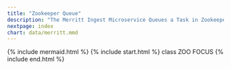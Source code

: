 ```yaml
---
title: "Zookeeper Queue"
description: "The Merritt Ingest Microservice Queues a Task in Zookeeper to process the new deposit"
nextpage: index
chart: data/merritt.mmd
---
```

{% include mermaid.html %}
{% include start.html %}
  class ZOO FOCUS
{% include end.html %}
